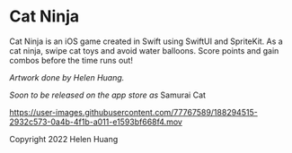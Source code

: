 #  Cat Ninja

Cat Ninja is an iOS game created in Swift using SwiftUI and SpriteKit. As a cat ninja, swipe cat toys and avoid water balloons. Score points and gain combos before the time runs out!

*Artwork done by Helen Huang.*

*Soon to be released on the app store as* Samurai Cat

https://user-images.githubusercontent.com/77767589/188294515-2932c573-0a4b-4f1b-a011-e1593bf668f4.mov

Copyright 2022 Helen Huang

